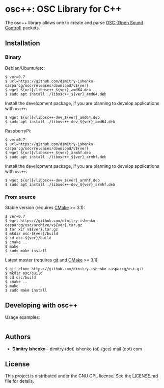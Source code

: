 # osc++: OSC Library for C++

The osc++ library allows one to create and parse [OSC (Open Sound Control)](http://opensoundcontrol.org/spec-1_0) packets.

## Installation

### Binary

Debian/Ubuntu/etc:

```console
$ ver=0.7
$ url=https://github.com/dimitry-ishenko-casparcg/osc/releases/download/v${ver}
$ wget ${url}/libosc++_${ver}_amd64.deb
$ sudo apt install ./libosc++_${ver}_amd64.deb
```

Install the development package, if you are planning to develop applications with `osc++`:
```console
$ wget ${url}/libosc++-dev_${ver}_amd64.deb
$ sudo apt install ./libosc++-dev_${ver}_amd64.deb
```

RaspberryPi:

```console
$ ver=0.7
$ url=https://github.com/dimitry-ishenko-casparcg/osc/releases/download/v${ver}
$ wget ${url}/libosc++_${ver}_armhf.deb
$ sudo apt install ./libosc++_${ver}_armhf.deb
```

Install the development package, if you are planning to develop applications with `osc++`:
```console
$ wget ${url}/libosc++-dev_${ver}_armhf.deb
$ sudo apt install ./libosc++-dev_${ver}_armhf.deb
```

### From source

Stable version (requires [CMake](https://cmake.org/) >= 3.1):

```console
$ ver=0.7
$ wget https://github.com/dimitry-ishenko-casparcg/osc/archive/v${ver}.tar.gz
$ tar xzf v${ver}.tar.gz
$ mkdir osc-${ver}/build
$ cd osc-${ver}/build
$ cmake ..
$ make
$ sudo make install
```

Latest master (requires [git](https://git-scm.com/) and [CMake](https://cmake.org/) >= 3.1):

```console
$ git clone https://github.com/dimitry-ishenko-casparcg/osc.git
$ mkdir osc/build
$ cd osc/build
$ cmake ..
$ make
$ sudo make install
```

## Developing with osc++

Usage examples:
```cpp
```

## Authors

* **Dimitry Ishenko** - dimitry (dot) ishenko (at) (gee) mail (dot) com

## License

This project is distributed under the GNU GPL license. See the
[LICENSE.md](LICENSE.md) file for details.
